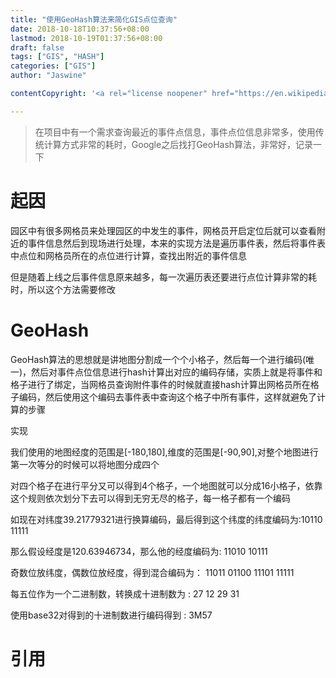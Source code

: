 ```yaml
---
title: "使用GeoHash算法来简化GIS点位查询"
date: 2018-10-18T10:37:56+08:00
lastmod: 2018-10-19T01:37:56+08:00
draft: false
tags: ["GIS", "HASH"]
categories: ["GIS"]
author: "Jaswine"

contentCopyright: '<a rel="license noopener" href="https://en.wikipedia.org/wiki/Wikipedia:Text_of_Creative_Commons_Attribution-ShareAlike_3.0_Unported_License" target="_blank">Creative Commons Attribution-ShareAlike License</a>'

---
```


> 在项目中有一个需求查询最近的事件点信息，事件点位信息非常多，使用传统计算方式非常的耗时，Google之后找打GeoHash算法，非常好，记录一下

# 起因

园区中有很多网格员来处理园区的中发生的事件，网格员开启定位后就可以查看附近的事件信息然后到现场进行处理，本来的实现方法是遍历事件表，然后将事件表中点位和网格员所在的点位进行计算，查找出附近的事件信息

但是随着上线之后事件信息原来越多，每一次遍历表还要进行点位计算非常的耗时，所以这个方法需要修改

# GeoHash
GeoHash算法的思想就是讲地图分割成一个个小格子，然后每一个进行编码(唯一)，然后对事件点位信息进行hash计算出对应的编码存储，实质上就是将事件和格子进行了绑定，当网格员查询附件事件的时候就直接hash计算出网格员所在格子编码，然后使用这个编码去事件表中查询这个格子中所有事件，这样就避免了计算的步骤

实现

我们使用的地图经度的范围是[-180,180],维度的范围是[-90,90],对整个地图进行第一次等分的时候可以将地图分成四个



对四个格子在进行平分又可以得到4个格子，一个地图就可以分成16小格子，依靠这个规则依次划分下去可以得到无穷无尽的格子，每一格子都有一个编码

如现在对纬度39.21779321进行换算编码，最后得到这个纬度的纬度编码为:10110 11111

那么假设经度是120.63946734，那么他的经度编码为: 11010 10111



奇数位放纬度，偶数位放经度，得到混合编码为： 11011 01100 11101 11111

每五位作为一个二进制数，转换成十进制数为 : 27 12 29 31



使用base32对得到的十进制数进行编码得到 : 3M57

# 引用

